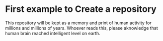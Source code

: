 # First example to Create a repository

This repository will be kept as a memory and print of human activity for millions and millions of years. 
Whoever reads this, please aknowledge that human brain reached intelligent level on earth. 
